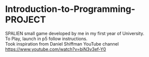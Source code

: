 # Introduction-to-Programming-PROJECT

SPALIEN small game developed by me in my first year of University.\
To Play, launch in p5 follow instructions.\
Took inspiration from Daniel Shiffman YouTube channel https://www.youtube.com/watch?v=biN3v3ef-Y0

